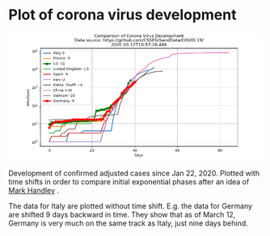 # Plot of corona virus development

![](infected.png) 

Development of confirmed  adjusted cases since Jan  22, 2020.  Plotted
with time shifts in order to compare initial exponential phases
after an idea of [Mark Handley](https://twitter.com/MarkJHandley/status/1237119688578138112?s=20) .

The data for Italy are plotted without time shift. E.g. the data for Germany are shifted 9 days
backward in time. They show that as of March 12, Germany is very much on the same track as Italy,
just nine days behind. 


